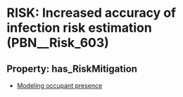 # RISK: __Increased accuracy of infection risk estimation__ (PBN__Risk_603)

## Property: has_RiskMitigation

* [Modeling occupant presence](PBN__RiskMitigation_838)

